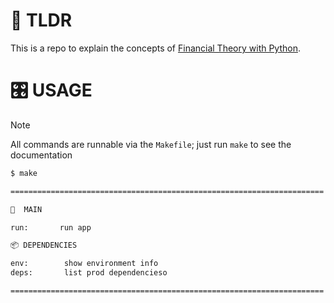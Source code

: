 # 👋 TLDR

This is a repo to explain the concepts of [Financial Theory with Python](https://www.amazon.com/gp/product/1098104358).

# 🎛️ USAGE

> [!NOTE]
> All commands are runnable via the `Makefile`; just run `make` to see the documentation

```sh
$ make

======================================================================

🚀  MAIN

run:       run app

📦 DEPENDENCIES

env:        show environment info
deps:       list prod dependencieso

======================================================================
```
